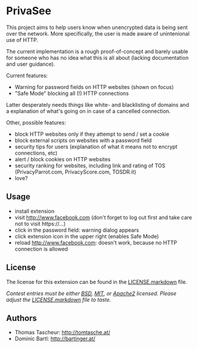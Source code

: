 PrivaSee
===============================

This project aims to help users know when unencrypted data is being sent over the network. More specifically, the user is made aware of unintenional use of HTTP.

The current implementation is a rough proof-of-concept and barely usable for someone who has no idea what this is all about (lacking documentation and user guidance).

Current features:
- Warning for password fields on HTTP websites (shown on focus)
- "Safe Mode" blocking all (!) HTTP connections

Latter desperately needs things like white- and blacklisting of domains and a explanation of what's going on in case of a cancelled connection.

Other, possible features:
- block HTTP websites only if they attempt to send / set a cookie
- block external scripts on websites with a password field
- security tips for users (explanation of what it means not to encrypt connections, etc)
- alert / block cookies on HTTP websites
- security ranking for websites, including link and rating of TOS (PrivacyParrot.com, PrivacyScore.com, TOSDR.it)
- love?

Usage
-------

- install extension
- visit http://www.facebook.com (don't forget to log out first and take care not to visit https://...)
- click in the password field: warning dialog appears
- click extension icon in the upper right (enables Safe Mode)
- reload http://www.facebook.com: doesn't work, because no HTTP connection is allowed

License
-------

The license for this extension can be found in the [LICENSE.markdown][4] file.

_Contest entries must be either [BSD][1], [MIT][2], or [Apache2][3] licensed.
Please adjust the [LICENSE.markdown][4] file to taste._

[1]: http://opensource.org/licenses/BSD-3-Clause
[2]: http://opensource.org/licenses/mit-license.html
[3]: http://www.apache.org/licenses/LICENSE-2.0.html
[4]: https://github.com/mikewest/ExtensionHackathonBoilerplate/blob/master/LICENSE.markdown

Authors
-------

* Thomas Tascheur: http://tomtasche.at/
* Dominic Bartl: http://bartinger.at/
